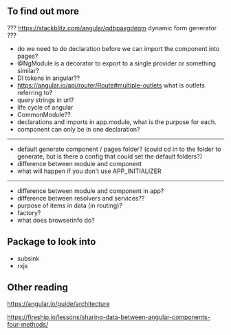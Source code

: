 ## To find out more

??? https://stackblitz.com/angular/qdbpaxgdeqm dynamic form generator ???

- do we need to do declaration before we can import the component into pages?
- @NgModule is a decorator to export to a single provider or something similar?
- DI tokens in angular??
- https://angular.io/api/router/Route#multiple-outlets what is outlets referring to?
- query strings in url?
- life cycle of angular
- CommonModule??
- declarations and imports in app.module, what is the purpose for each.
- component can only be in one declaration?

---

- default generate component / pages folder? (could cd in to the folder to generate, but is there a config that could set the default folders?)
- difference between module and component
- what will happen if you don't use APP_INITIALIZER

---

- difference between module and component in app?
- difference between resolvers and services??
- purpose of items in data (in routing)?
- factory?
- what does browserinfo do?

## Package to look into

- subsink
- rxjs

## Other reading

https://angular.io/guide/architecture

https://fireship.io/lessons/sharing-data-between-angular-components-four-methods/
